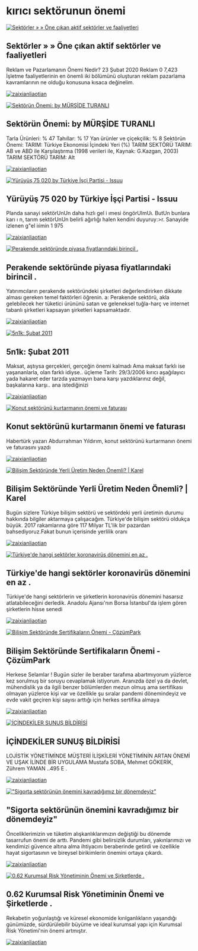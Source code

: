 # kırıcı sektörunun önemi
<a href="https://mnn.zoosnet.net/LR/Chatpre.aspx?id=MNN94995150&p=https://topgrinding.com/" target="_blank">![Sektörler » » Öne çıkan aktif sektörler ve faaliyetleri](https://github.com/technlg/images/blob/main/14.jpg)</a>
## Sektörler » » Öne çıkan aktif sektörler ve faaliyetleri
Reklam ve Pazarlamanın Önemi Nedir? 23 Şubat 2020 Reklam 0 7,423 İşletme faaliyetlerinin en önemli iki bölümünü oluşturan reklam pazarlama kavramlarının ne olduğu konusuna kısaca değinelim.
<a href="https://mnn.zoosnet.net/LR/Chatpre.aspx?id=MNN94995150&p=https://topgrinding.com/" target="_blank"><img src="https://github.com/technlg/images/raw/main/chat11.jpg" alt="zaixianliaotian"/></a><a href="//whatsapp.shibangsoft.com/WhatsApp.php" ><img src="https://github.com/technlg/images/raw/main/chat11.png" alt=""></a>
<a href="https://mnn.zoosnet.net/LR/Chatpre.aspx?id=MNN94995150&p=https://topgrinding.com/" target="_blank">![Sektörün Önemi: by MÜRŞİDE TURANLI](https://github.com/technlg/images/blob/main/26.jpg)</a>
## Sektörün Önemi: by MÜRŞİDE TURANLI
Tarla Ürünleri: % 47 Tahıllar: % 17 Yan ürünler ve çiçekçilik: % 8 Sektörün Önemi: TARIM: Türkiye Ekonomisi İçindeki Yeri (%) TARIM SEKTÖRÜ TARIM: AB ve ABD ile Karşılaştırma (1998 verileri ile, Kaynak: G.Kazgan, 2003) TARIM SEKTÖRÜ TARIM: Alt
<a href="https://mnn.zoosnet.net/LR/Chatpre.aspx?id=MNN94995150&p=https://topgrinding.com/" target="_blank"><img src="https://github.com/technlg/images/raw/main/chat11.jpg" alt="zaixianliaotian"/></a><a href="//whatsapp.shibangsoft.com/WhatsApp.php" ><img src="https://github.com/technlg/images/raw/main/chat11.png" alt=""></a>
<a href="https://mnn.zoosnet.net/LR/Chatpre.aspx?id=MNN94995150&p=https://topgrinding.com/" target="_blank">![Yürüyüş 75 020 by Türkiye İşçi Partisi - Issuu](https://github.com/technlg/images/blob/main/23.jpg)</a>
## Yürüyüş 75 020 by Türkiye İşçi Partisi - Issuu
Planda sanayi sektörUnUn daha hızlı gel i ımesi öngörUlmUı. ButUn bunlara karı ı n, tarım sektörUnUn belirli ağırlığı halen kendini duyuruy:>r. Sanayide izlenen g"el iıimin 1 975 
<a href="https://mnn.zoosnet.net/LR/Chatpre.aspx?id=MNN94995150&p=https://topgrinding.com/" target="_blank"><img src="https://github.com/technlg/images/raw/main/chat11.jpg" alt="zaixianliaotian"/></a><a href="//whatsapp.shibangsoft.com/WhatsApp.php" ><img src="https://github.com/technlg/images/raw/main/chat11.png" alt=""></a>
<a href="https://mnn.zoosnet.net/LR/Chatpre.aspx?id=MNN94995150&p=https://topgrinding.com/" target="_blank">![Perakende sektöründe piyasa fiyatlarındaki birincil .](https://github.com/technlg/images/blob/main/53.jpg)</a>
## Perakende sektöründe piyasa fiyatlarındaki birincil .
Yatırımcıların perakende sektöründeki şirketleri değerlendirirken dikkate alması gereken temel faktörleri öğrenin. a: Perakende sektörü, akla gelebilecek her tüketici ürününü satan ve geleneksel tuğla-harç ve internet tabanlı şirketleri kapsayan şirketleri kapsamaktadır.
<a href="https://mnn.zoosnet.net/LR/Chatpre.aspx?id=MNN94995150&p=https://topgrinding.com/" target="_blank"><img src="https://github.com/technlg/images/raw/main/chat11.jpg" alt="zaixianliaotian"/></a><a href="//whatsapp.shibangsoft.com/WhatsApp.php" ><img src="https://github.com/technlg/images/raw/main/chat11.png" alt=""></a>
<a href="https://mnn.zoosnet.net/LR/Chatpre.aspx?id=MNN94995150&p=https://topgrinding.com/" target="_blank">![5n1k: Şubat 2011](https://github.com/technlg/images/blob/main/28.jpg)</a>
## 5n1k: Şubat 2011
Maksat, aştıysa gerçekleri, gerçeğin önemi kalmadı Ama maksat farklı ise yaşananlarla, olan farklı idiyse.. üçleme Tarih: 29/3/2006  kırıcı aşağılayıcı yada hakaret eder tarzda yazmayın bana karşı yazdıklarınız değil, başkalarına karşı.. ana istediğinizi 
<a href="https://mnn.zoosnet.net/LR/Chatpre.aspx?id=MNN94995150&p=https://topgrinding.com/" target="_blank"><img src="https://github.com/technlg/images/raw/main/chat11.jpg" alt="zaixianliaotian"/></a><a href="//whatsapp.shibangsoft.com/WhatsApp.php" ><img src="https://github.com/technlg/images/raw/main/chat11.png" alt=""></a>
<a href="https://mnn.zoosnet.net/LR/Chatpre.aspx?id=MNN94995150&p=https://topgrinding.com/" target="_blank">![Konut sektörünü kurtarmanın önemi ve faturası](https://github.com/technlg/images/blob/main/24.jpg)</a>
## Konut sektörünü kurtarmanın önemi ve faturası
Habertürk yazarı Abdurrahman Yıldırım, konut sektörünü kurtarmanın önemi ve faturasını yazdı
<a href="https://mnn.zoosnet.net/LR/Chatpre.aspx?id=MNN94995150&p=https://topgrinding.com/" target="_blank"><img src="https://github.com/technlg/images/raw/main/chat11.jpg" alt="zaixianliaotian"/></a><a href="//whatsapp.shibangsoft.com/WhatsApp.php" ><img src="https://github.com/technlg/images/raw/main/chat11.png" alt=""></a>
<a href="https://mnn.zoosnet.net/LR/Chatpre.aspx?id=MNN94995150&p=https://topgrinding.com/" target="_blank">![Bilişim Sektöründe Yerli Üretim Neden Önemli? | Karel](https://github.com/technlg/images/blob/main/43.jpg)</a>
## Bilişim Sektöründe Yerli Üretim Neden Önemli? | Karel
Bugün sizlere Türkiye bilişim sektörü ve sektördeki yerli üretimin durumu hakkında bilgiler aktarmaya çalışacağım. Türkiye'de bilişim sektörü oldukça büyük. 2017 rakamlarına göre 117 Milyar TL'lik bir pazardan bahsediyoruz.Fakat bunun içerisinde yerlilik oranı 
<a href="https://mnn.zoosnet.net/LR/Chatpre.aspx?id=MNN94995150&p=https://topgrinding.com/" target="_blank"><img src="https://github.com/technlg/images/raw/main/chat11.jpg" alt="zaixianliaotian"/></a><a href="//whatsapp.shibangsoft.com/WhatsApp.php" ><img src="https://github.com/technlg/images/raw/main/chat11.png" alt=""></a>
<a href="https://mnn.zoosnet.net/LR/Chatpre.aspx?id=MNN94995150&p=https://topgrinding.com/" target="_blank">![Türkiye'de hangi sektörler koronavirüs dönemini en az .](https://github.com/technlg/images/blob/main/33.jpg)</a>
## Türkiye'de hangi sektörler koronavirüs dönemini en az .
Türkiye'de hangi sektörlerin ve şirketlerin koronavirüs dönemini hasarsız atlatabileceğini derledik. Anadolu Ajansı'nın Borsa İstanbul'da işlem gören şirketlerin hisse senedi 
<a href="https://mnn.zoosnet.net/LR/Chatpre.aspx?id=MNN94995150&p=https://topgrinding.com/" target="_blank"><img src="https://github.com/technlg/images/raw/main/chat11.jpg" alt="zaixianliaotian"/></a><a href="//whatsapp.shibangsoft.com/WhatsApp.php" ><img src="https://github.com/technlg/images/raw/main/chat11.png" alt=""></a>
<a href="https://mnn.zoosnet.net/LR/Chatpre.aspx?id=MNN94995150&p=https://topgrinding.com/" target="_blank">![Bilişim Sektöründe Sertifikaların Önemi - ÇözümPark](https://github.com/technlg/images/blob/main/28.jpg)</a>
## Bilişim Sektöründe Sertifikaların Önemi - ÇözümPark
Herkese Selamlar ! Bugün sizler ile beraber tarafıma abartmıyorum yüzlerce kez sorulmuş bir soruyu cevaplamak istiyorum. Aranızda özel ya da devlet, mühendislik ya da ilgili benzer bölümlerden mezun olmuş ama sertifikası olmayan yüzlerce kişi var ve özellikle şu sıralar pandemi dönemindeyiz ve evde vakit geçiren kişi sayısı arttığı için herkes sertifika almaya 
<a href="https://mnn.zoosnet.net/LR/Chatpre.aspx?id=MNN94995150&p=https://topgrinding.com/" target="_blank"><img src="https://github.com/technlg/images/raw/main/chat11.jpg" alt="zaixianliaotian"/></a><a href="//whatsapp.shibangsoft.com/WhatsApp.php" ><img src="https://github.com/technlg/images/raw/main/chat11.png" alt=""></a>
<a href="https://mnn.zoosnet.net/LR/Chatpre.aspx?id=MNN94995150&p=https://topgrinding.com/" target="_blank">![İÇİNDEKİLER SUNUŞ BİLDİRİSİ](https://github.com/technlg/images/blob/main/10.jpg)</a>
## İÇİNDEKİLER SUNUŞ BİLDİRİSİ
LOJİSTİK YÖNETİMİNDE MÜŞTERİ İLİŞKİLERİ YÖNETİMİNİN ARTAN ÖNEMİ VE UŞAK İLİNDE BİR UYGULAMA Mustafa SOBA, Mehmet GÖKERİK, Zührem YAMAN ..495 E .
<a href="https://mnn.zoosnet.net/LR/Chatpre.aspx?id=MNN94995150&p=https://topgrinding.com/" target="_blank"><img src="https://github.com/technlg/images/raw/main/chat11.jpg" alt="zaixianliaotian"/></a><a href="//whatsapp.shibangsoft.com/WhatsApp.php" ><img src="https://github.com/technlg/images/raw/main/chat11.png" alt=""></a>
<a href="https://mnn.zoosnet.net/LR/Chatpre.aspx?id=MNN94995150&p=https://topgrinding.com/" target="_blank">!["Sigorta sektörünün önemini kavradığımız bir dönemdeyiz"](https://github.com/technlg/images/blob/main/19.jpg)</a>
## "Sigorta sektörünün önemini kavradığımız bir dönemdeyiz"
Önceliklerimizin ve tüketim alışkanlıklarımızın değiştiği bu dönemde tasarrufun önemi de arttı. Pandemi gibi belirsizlik durumları, yakınlarımızı ve kendimizi güvence altına alma ihtiyacını beraberinde getirdi ve özellikle hayat sigortasının ve bireysel birikimlerin önemini ortaya çıkardı.
<a href="https://mnn.zoosnet.net/LR/Chatpre.aspx?id=MNN94995150&p=https://topgrinding.com/" target="_blank"><img src="https://github.com/technlg/images/raw/main/chat11.jpg" alt="zaixianliaotian"/></a><a href="//whatsapp.shibangsoft.com/WhatsApp.php" ><img src="https://github.com/technlg/images/raw/main/chat11.png" alt=""></a>
<a href="https://mnn.zoosnet.net/LR/Chatpre.aspx?id=MNN94995150&p=https://topgrinding.com/" target="_blank">![0.62 Kurumsal Risk Yönetiminin Önemi ve Şirketlerde .](https://github.com/technlg/images/blob/main/61.jpg)</a>
## 0.62 Kurumsal Risk Yönetiminin Önemi ve Şirketlerde .
Rekabetin yoğunlaştığı ve küresel ekonomide kırılganlıkların yaşandığı günümüzde, sürdürülebilir büyüme ve ideal kurumsal yapı için Kurumsal Risk Yönetimi'nin önemi artmıştır.
<a href="https://mnn.zoosnet.net/LR/Chatpre.aspx?id=MNN94995150&p=https://topgrinding.com/" target="_blank"><img src="https://github.com/technlg/images/raw/main/chat11.jpg" alt="zaixianliaotian"/></a><a href="//whatsapp.shibangsoft.com/WhatsApp.php" ><img src="https://github.com/technlg/images/raw/main/chat11.png" alt=""></a>
